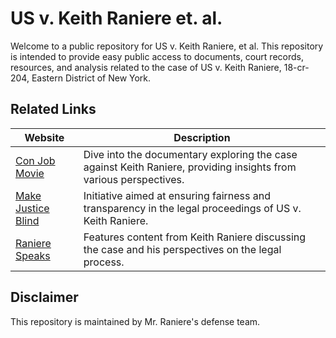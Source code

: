 # US v. Keith Raniere et. al. 
Welcome to a public repository for US v. Keith Raniere, et al. This repository is intended to provide easy public access to documents, court records, resources, and analysis related to the case of US v. Keith Raniere, 18-cr-204, Eastern District of New York.

## Related Links

| Website                     | Description                                                                                          |
|-----------------------------|------------------------------------------------------------------------------------------------------|
| [Con Job Movie](http://conjobmovie.com) | Dive into the documentary exploring the case against Keith Raniere, providing insights from various perspectives. |
| [Make Justice Blind](http://makejusticeblind.com) | Initiative aimed at ensuring fairness and transparency in the legal proceedings of US v. Keith Raniere. |
| [Raniere Speaks](http://ranierespeaks.com) | Features content from Keith Raniere discussing the case and his perspectives on the legal process.   |

## Disclaimer
This repository is maintained by Mr. Raniere's defense team.

